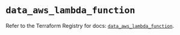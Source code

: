 # `data_aws_lambda_function`

Refer to the Terraform Registry for docs: [`data_aws_lambda_function`](https://registry.terraform.io/providers/hashicorp/aws/6.14.0/docs/data-sources/lambda_function).
